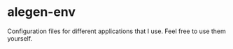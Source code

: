 alegen-env
==============

Configuration files for different applications that I use. Feel free to use them yourself.
